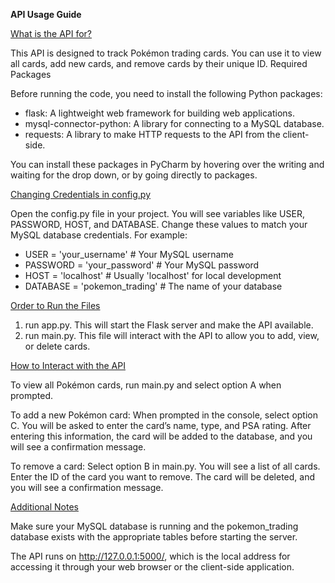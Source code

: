 **API Usage Guide**

<u>What is the API for?</u>

This API is designed to track Pokémon trading cards. You can use it to view all cards, add new cards, and remove cards by their unique ID.
Required Packages

Before running the code, you need to install the following Python packages:
- flask: A lightweight web framework for building web applications.
- mysql-connector-python: A library for connecting to a MySQL database.
- requests: A library to make HTTP requests to the API from the client-side.

You can install these packages in PyCharm by hovering over the writing and waiting for the drop down, or by going directly to packages.

<u>Changing Credentials in config.py</u>

Open the config.py file in your project. You will see variables like USER, PASSWORD, HOST, and DATABASE.
Change these values to match your MySQL database credentials. For example:
- USER = 'your_username'  # Your MySQL username
- PASSWORD = 'your_password'  # Your MySQL password
- HOST = 'localhost'  # Usually 'localhost' for local development
- DATABASE = 'pokemon_trading'  # The name of your database

<u>Order to Run the Files</u>

1.  run app.py. This will start the Flask server and make the API available.
2.  run main.py. This file will interact with the API to allow you to add, view, or delete cards.

<u>How to Interact with the API</u>

To view all Pokémon cards, run main.py and select option A when prompted.

To add a new Pokémon card:
When prompted in the console, select option C.
You will be asked to enter the card’s name, type, and PSA rating.
After entering this information, the card will be added to the database, and you will see a confirmation message.

To remove a card:
Select option B in main.py.
You will see a list of all cards. Enter the ID of the card you want to remove.
The card will be deleted, and you will see a confirmation message.

<u>Additional Notes</u>

Make sure your MySQL database is running and the pokemon_trading database exists with the appropriate tables before starting the server.

The API runs on http://127.0.0.1:5000/, which is the local address for accessing it through your web browser or the client-side application.

